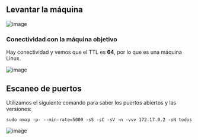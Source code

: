 ## Levantar la máquina

![image](https://github.com/Alv-fh/Dockerlabs_machines_writeups/assets/109484163/161e9de4-fcc2-4917-b2fa-d8cf5923bec7)

### Conectividad con la máquina objetivo

Hay conectividad y vemos que el TTL es **64**, por lo que es una máquina Linux.

![image](https://github.com/Alv-fh/Dockerlabs_machines_writeups/assets/109484163/35b7b3f7-979e-4ce3-b618-73f48493eb07)

## Escaneo de puertos

Utilizamos el siguiente comando para saber los puertos abiertos y las versiones:

`sudo nmap -p- --min-rate=5000 -sS -sC -sV -n -vvv 172.17.0.2 -oN todos`

![image](https://github.com/Alv-fh/Dockerlabs_machines_writeups/assets/109484163/053accbb-6f6b-4fa0-80b1-069fa2a77b89)

